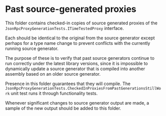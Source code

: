 # Past source-generated proxies

This folder contains checked-in copies of source generated proxies of the `JsonRpcProxyGenerationTests.ITimeTestedProxy` interface.

Each should be identical to the original from the source generator except perhaps for a type name change to prevent conflicts with the currently running source generator.

The purpose of these is to verify that past source generators continue to run correctly under the latest library versions, since it is impossible to dynamically update a source generator that is compiled into another assembly based on an older source generator.

Presence in this folder guarantees that they will compile.
The `JsonRpcProxyGenerationTests.CheckedInProxiesFromPastGenerationsStillWork` unit test runs it through functionality tests.

Whenever significant changes to source generator output are made, a sample of the new output should be added to this folder.
